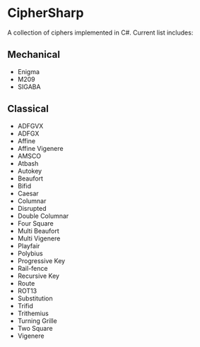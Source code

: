 # CipherSharp
A collection of ciphers implemented in C#. Current list includes:

## Mechanical 
- Enigma
- M209
- SIGABA

## Classical
- ADFGVX 
- ADFGX
- Affine
- Affine Vigenere
- AMSCO
- Atbash
- Autokey
- Beaufort
- Bifid
- Caesar
- Columnar
- Disrupted
- Double Columnar
- Four Square
- Multi Beaufort
- Multi Vigenere
- Playfair
- Polybius
- Progressive Key
- Rail-fence
- Recursive Key
- Route
- ROT13
- Substitution
- Trifid
- Trithemius
- Turning Grille
- Two Square
- Vigenere
